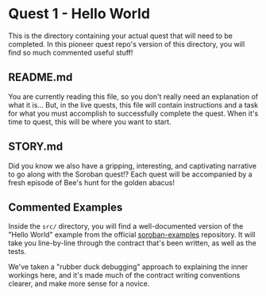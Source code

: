 # Quest 1 - Hello World

This is the directory containing your actual quest that will need to be
completed. In this pioneer quest repo's version of this directory, you will find
so much commented useful stuff!

## README.md

You are currently reading this file, so you don't really need an explanation of
what it is... But, in the live quests, this file will contain instructions and
a task for what you must accomplish to successfully complete the quest. When
it's time to quest, this will be where you want to start.

## STORY.md

Did you know we also have a gripping, interesting, and captivating narrative to
go along with the Soroban quest!? Each quest will be accompanied by a fresh
episode of Bee's hunt for the golden abacus!

## Commented Examples

Inside the `src/` directory, you will find a well-documented version of the
"Hello World" example from the official [soroban-examples][examples] repository.
It will take you line-by-line through the contract that's been written, as well
as the tests.

We've taken a "rubber duck debugging" approach to explaining the inner workings
here, and it's made much of the contract writing conventions clearer, and make
more sense for a novice.

[examples]: https://github.com/stellar/soroban-examples
